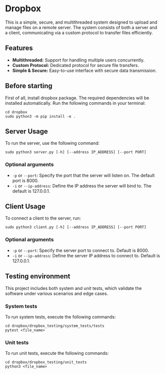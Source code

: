 # Dropbox
This is a simple, secure, and multithreaded system designed to upload and manage files on a remote server. The system consists of both a server and a client, communicating via a custom protocol to transfer files efficiently.

## Features
- **Multithreaded:** Support for handling multiple users concurrently.
- **Custom Protocol:** Dedicated protocol for secure file transfers.
- **Simple & Secure:** Easy-to-use interface with secure data transmission.

## Before starting
First of all, install dropbox package. The required dependencies will be installed automatically. Run the following commands in your terminal:
```shell
cd dropbox
sudo python3 -m pip install -e .
```

## Server Usage
To run the server, use the following command:
```shell
sudo python3 server.py [-h] [--address IP_ADDRESS] [--port PORT]
```
### Optional arguments
* `-p` or `--port`: Specify the port that the server will listen on. The default port is 8000. 
* `-i` or `--ip-address`: Define the IP address the server will bind to. The default is 127.0.0.1.


## Client Usage
To connect a client to the server, run:
```shell
sudo python3 client.py [-h] [--address IP_ADDRESS] [--port PORT]
```
### Optional arguments
* `-p` or `--port`: Specify the server port to connect to. Default is 8000.
* `-i` or `--ip-address`: Define the server IP address to connect to. Default is 127.0.0.1.

## Testing environment
This project includes both system and unit tests, which validate the software under various scenarios and edge cases.

### System tests
To run system tests, execute the following commands:
```shell
cd dropbox/dropbox_testing/system_tests/tests
pytest <file_name>
```

### Unit tests
To run unit tests, execute the following commands:
```shell
cd dropbox/dropbox_testing/unit_tests
python3 <file_name>
```
